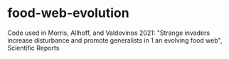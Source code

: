 # food-web-evolution
Code used in Morris, Allhoff, and Valdovinos 2021: "Strange invaders increase disturbance and promote generalists in 1 an evolving food web", Scientific Reports
